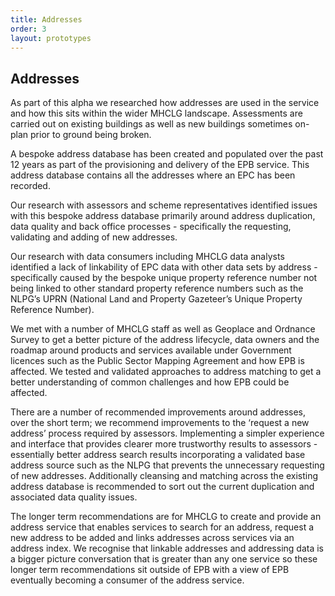 ```yaml
---
title: Addresses
order: 3
layout: prototypes
---
```

<h2 class="govuk-heading-m">Addresses</h2>


As part of this alpha we researched how addresses are used in the service and how this sits within the wider MHCLG landscape. Assessments are carried out on existing buildings as well as new buildings sometimes on-plan prior to ground being broken.

A bespoke address database has been created and populated over the past 12 years as part of the provisioning and delivery of the EPB service. This address database contains all the addresses where an EPC has been recorded. 

Our research with assessors and scheme representatives identified issues with this bespoke address database primarily around address duplication, data quality and back office processes - specifically the requesting, validating and adding of new addresses. 

Our research with data consumers including MHCLG data analysts identified a lack of linkability of EPC data with other data sets by address - specifically caused by the bespoke unique property reference number not being linked to other standard property reference numbers such as the NLPG’s UPRN (National Land and Property Gazeteer’s Unique Property Reference Number).

We met with a number of MHCLG staff as well as Geoplace and Ordnance Survey to get a better picture of the address lifecycle, data owners and the roadmap around products and services available under Government licences such as the Public Sector Mapping Agreement and how EPB is affected. We tested and validated approaches to address matching to get a better understanding of common challenges and how EPB could be affected.

There are a number of recommended improvements around addresses, over the short term; we recommend improvements to the ‘request a new address’ process required by assessors. Implementing a simpler experience and interface that provides clearer more trustworthy results to assessors - essentially better address search results incorporating a validated base address source such as the NLPG that prevents the unnecessary requesting of new addresses. Additionally cleansing and matching across the existing address database is recommended to sort out the current duplication and associated data quality issues.

The longer term recommendations are for MHCLG to create and provide an address service that enables services to search for an address, request a new address to be added and links addresses across services via an address index. We recognise that linkable addresses and addressing data is a bigger picture conversation that is greater than any one service so these longer term recommendations sit outside of EPB with a view of EPB eventually becoming a consumer of the address service.


